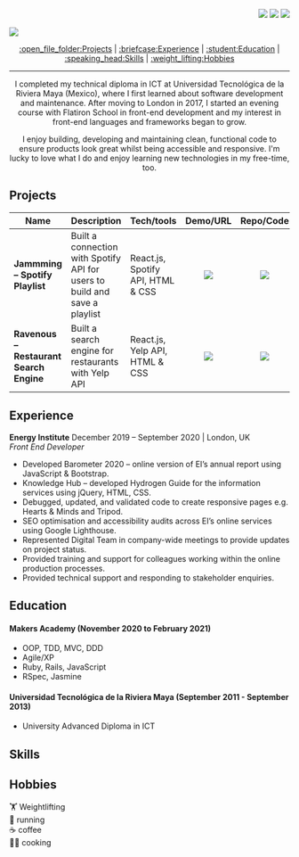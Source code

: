 <p align="right">
  <img src="https://img.icons8.com/metro/20/000000/new-post.png"/>
  <img src="https://img.icons8.com/material-sharp/20/000000/whatsapp.png"/>
<img src="https://img.icons8.com/ios-filled/20/000000/linkedin-circled.png"/>
</p>

![](https://placehold.it/950x200/374c53/FFFFFF/?text=Javier+Lopez+Ramos)

<p align="center">
  <a href="#projects">:open_file_folder:Projects</a> | 
  <a href="#experience">:briefcase:Experience</a> |
  <a href="#education">:student:Education</a> |  
  <a href="#skills">:speaking_head:Skills</a> |  
  <a href="#hobbies">:weight_lifting:Hobbies</a </p>
</p>
  
---

<p align="center">
I completed my technical diploma in ICT at Universidad Tecnológica de la Riviera Maya (Mexico), where I first learned about software development and maintenance. After moving to London in 2017, I started an evening course with Flatiron School in front-end development and my interest in front-end languages and frameworks began to grow. 
</p>
  
<p align="center">
I enjoy building, developing and maintaining clean, functional code to ensure products look great whilst being accessible and responsive. I'm lucky to love what I do and enjoy learning new technologies in my free-time, too. 
</p>

## Projects
| Name                         | Description       | Tech/tools        | Demo/URL        | Repo/Code        |
| ---------------------------- | ----------------- | ----------------- | ----------------| -----------------|
| **Jammming – Spotify Playlist** | Built a connection with Spotify API for users to build and save a playlist | React.js, Spotify API, HTML & CSS | <a href="https://master.d1xfw0olw4wrqg.amplifyapp.com/" text="Link to Website"><p align="center"><img src="https://img.icons8.com/ios-glyphs/30/000000/internet--v1.png"/></p></a> | <p align="center"><a href="https://github.com/xavierloos/jammming" text="Link to code"><p align="center"><img src="https://img.icons8.com/fluent-systems-filled/30/000000/github.png"/></p></a> |
| **Ravenous – Restaurant Search Engine** | Built a search engine for restaurants with Yelp API | React.js, Yelp API, HTML & CSS | <a href="https://master.d1og6363lgs77x.amplifyapp.com/" text="Link to Website"><p align="center"><img src="https://img.icons8.com/ios-glyphs/30/000000/internet--v1.png"/></p></a> | <p align="center"><a href="https://github.com/xavierloos/ravenous" text="Link to code"><p align="center"><img src="https://img.icons8.com/fluent-systems-filled/30/000000/github.png"/></p></a> |

## Experience
**Energy Institute** December 2019 – September 2020 | London, UK <br>
*Front End Developer*
- Developed Barometer 2020 – online version of EI’s annual report using JavaScript & Bootstrap.
- Knowledge Hub – developed Hydrogen Guide for the information services using jQuery, HTML, CSS.
- Debugged, updated, and validated code to create responsive pages e.g. Hearts & Minds and Tripod.
- SEO optimisation and accessibility audits across EI’s online services using Google Lighthouse.
- Represented Digital Team in company-wide meetings to provide updates on project status.
- Provided training and support for colleagues working within the online production processes.
- Provided technical support and responding to stakeholder enquiries.

## Education
#### Makers Academy (November 2020 to February 2021)
- OOP, TDD, MVC, DDD
- Agile/XP
- Ruby, Rails, JavaScript
- RSpec, Jasmine
#### Universidad Tecnológica de la Riviera Maya (September 2011 - September 2013)						        
- University Advanced Diploma in ICT

## Skills

## Hobbies
:weight_lifting: Weightlifting <br>
:running: running <br>
:coffee: coffee <br>
:man_cook: cooking <br>
